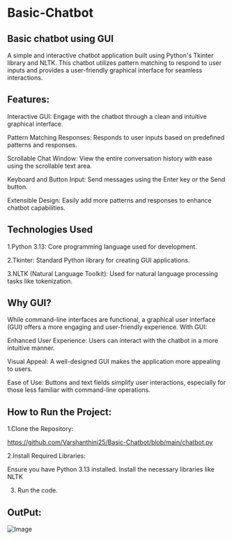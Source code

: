 # Basic-Chatbot

## Basic chatbot using GUI

A simple and interactive chatbot application built using Python's Tkinter library and NLTK. This chatbot utilizes pattern matching to respond to user inputs and provides a user-friendly graphical interface for seamless interactions.

## Features:

Interactive GUI: Engage with the chatbot through a clean and intuitive graphical interface.

Pattern Matching Responses: Responds to user inputs based on predefined patterns and responses.

Scrollable Chat Window: View the entire conversation history with ease using the scrollable text area.

Keyboard and Button Input: Send messages using the Enter key or the Send button.

Extensible Design: Easily add more patterns and responses to enhance chatbot capabilities.

## Technologies Used

1.Python 3.13: Core programming language used for development.

2.Tkinter: Standard Python library for creating GUI applications.

3.NLTK (Natural Language Toolkit): Used for natural language processing tasks like tokenization.

## Why GUI?

While command-line interfaces are functional, a graphical user interface (GUI) offers a more engaging and user-friendly experience. With GUI:

Enhanced User Experience: Users can interact with the chatbot in a more intuitive manner.

Visual Appeal: A well-designed GUI makes the application more appealing to users.

Ease of Use: Buttons and text fields simplify user interactions, especially for those less familiar with command-line operations.

## How to Run the Project:

1.Clone the Repository:

https://github.com/Varshanthini25/Basic-Chatbot/blob/main/chatbot.py

2.Install Required Libraries:

Ensure you have Python 3.13 installed.
Install the necessary libraries like NLTK

3. Run the code.


## OutPut:

![Image](https://github.com/user-attachments/assets/07783d1d-63e9-4544-8a1a-ad53fb63819c)




